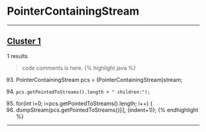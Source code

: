 # PointerContainingStream

***

## [Cluster 1](./1)
1 results
> code comments is here.
{% highlight java %}
93. PointerContainingStream pcs = (PointerContainingStream)stream;
95.     pcs.getPointedToStreams().length + " children:");
97. for(int i=0; i<pcs.getPointedToStreams().length; i++) {
98.   dumpStream(pcs.getPointedToStreams()[i], (indent+1));
{% endhighlight %}

***

